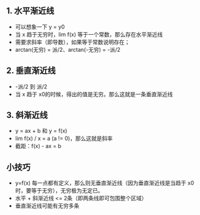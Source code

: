 ## 1. 水平渐近线

- 可以想象一下 y = y0
- 当 x 趋于无穷时，lim f(x) 等于一个常数，那么存在水平渐近线
- 需要求斜率（即导数），如果等于常数说明存在；
- arctan(无穷) = 派/2、arctan(-无穷) = -派/2

## 2. 垂直渐近线

- -派/2 到 派/2
- 当 x 趋于 x0的时候，得出的值是无穷。那么这就是一条垂直渐近线

## 3. 斜渐近线

- y = ax + b 和 y = f(x)
- lim f(x) / x = a (a != 0)，那么这就是斜率
- 截距：f(x) - ax = b


## 小技巧
- y=f(x) 每一点都有定义，那么则无垂直渐近线（因为垂直渐近线是当趋于 x0 时，要等于无穷），无穷极为无定已。
- 水平 + 斜渐近线 <= 2条（即两条线即可包围整个区域）
- 垂直渐近线可能有无穷多条
